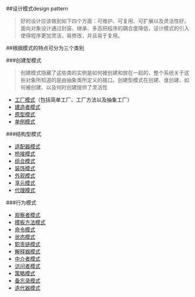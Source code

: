 ##设计模式design pattern
>好的设计应该做到如下四个方面：可维护、可复用、可扩展以及灵活性好。面向对象设计通过封装、继承、多态把程序的耦合度降低，设计模式的引入使得程序更加灵活，易修改，并且易于复用。

##根据模式的特点可分为三个类别

###创建型模式
>创建模式隐藏了这些类的实例是如何被创建和放在一起的，整个系统关于这些对象所知道的是由抽象类所定义的接口。创建型模式在创建、谁创建、如何被创建、以及何时创建提供了灵活性

* [工厂模式][M01]（包括简单工厂、工厂方法以及抽象工厂）
* [建造者模式][M02]
* [原型模式][M03]
* [单例模式][M04]

###结构型模式

* [适配器模式][M05]
* [桥接模式][M06]
* [组合模式][M07]
* [装饰模式][M08]
* [外观模式][M09]
* [享元模式][M10]
* [代理模式][M11]

###行为模式

* [观察者模式][M12]
* [模板方法模式][M13]
* [命令模式][M14]
* [状态模式][M15]
* [职责链模式][M16]
* [解释器模式][M17]
* [中介者模式][M18]
* [访问者模式][M19]
* [策略模式][M20]
* [备忘录模式][M21]
* [迭代器模式][M22]

[M01]:establish_pattern/dp_factory/README.md
[M02]:establish_pattern/dp_builder/README.md
[M03]:establish_pattern/dp_prototype/README.md
[M04]:establish_pattern/dp_singleton/README.md

[M05]:structure_pattern/dp_adapter/README.md
[M06]:structure_pattern/dp_bridge/README.md
[M07]:structure_pattern/dp_composite/README.md
[M08]:structure_pattern/dp_decorator/README.md
[M09]:structure_pattern/dp_facade/README.md
[M10]:structure_pattern/dp_flyweight/README.md
[M11]:structure_pattern/dp_proxy/README.md

[M12]:behavior_pattern/dp_observer/
[M13]:behavior_pattern/dp_templateMethod/
[M14]:behavior_pattern/dp_command/
[M15]:behavior_pattern/dp_state/
[M16]:behavior_pattern/dp_responsibility/
[M17]:behavior_pattern/dp_interpreter/
[M18]:behavior_pattern/dp_mediator/
[M19]:behavior_pattern/dp_visitor/
[M20]:behavior_pattern/dp_strategy/
[M21]:behavior_pattern/dp_memento/
[M22]:behavior_pattern/dp_iterator/

